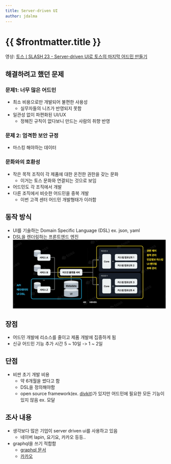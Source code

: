 ```yaml
---
title: Server-driven UI
author: jdalma
---
```


# {{ $frontmatter.title }}

영상: [토스ㅣSLASH 23 - Server-driven UI로 토스의 마지막 어드민 만들기](https://youtu.be/3wxG1WLDONI?si=87pADYXajH6dypYw)

## 해결하려고 했던 문제

### 문제1: 너무 많은 어드민

- 최소 비용으로만 개발되어 불편한 사용성
  - 실무자들의 니즈가 반영되지 못함
- 일관성 없이 파편화된 UI/UX
  - 정해진 규칙이 없다보니 만드는 사람의 취향 반영

### 문제 2: 엄격한 보안 규정

- 마스킹 해야하는 데이터

### 문화와의 호환성

- 작은 목적 조직이 각 제품에 대한 온전한 권한을 갖는 문화
  - 이거는 토스 문화와 연결되는 것으로 보임
- 어드민도 각 조직에서 개발
- 다른 조직에서 비슷한 어드민을 중복 개발
  - 이번 고객 센터 어드민 개발형태가 이러함

## 동작 방식

- UI를 기술하는 Domain Specific Language (DSL) ex. json, yaml
- DSL을 렌더링하는 프론트엔드 엔진
  ![image](./0716-jglee96-1.webp)<!-- {"width":608} -->

## 장점

- 어드민 개발에 리소스를 줄이고 제품 개발에 집중하게 됨
- 신규 어드민 기능 추가 시간 5 ~ 10일 -> 1 ~ 2일

## 단점

- 비싼 초기 개발 비용
  - 약 6개월을 썼다고 함
  - DSL을 정의해야함
  - open source framework(ex. [divkit](https://github.com/divkit/divkit))가 있지만 어드민에 필요한 모든 기능이 있지 않음 ex. 모달

## 조사 내용

- 생각보다 많은 기업이 server driven ui를 사용하고 있음
  - 네이버 lapin, 요기요, 카카오 등등..
- graphql을 쓰기 적합함
  - [graphql 문서](https://www.apollographql.com/docs/graphos/schema-design/guides/sdui/schema-design)
  - [카카오](https://devblog.kakaostyle.com/ko/2021-12-16-1-server-driven-ui)
